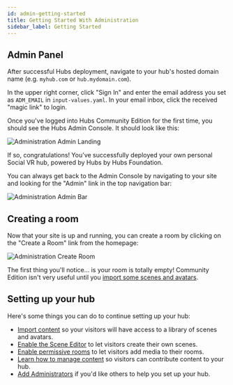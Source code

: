 ```yaml
---
id: admin-getting-started
title: Getting Started With Administration
sidebar_label: Getting Started
---
```


## Admin Panel

After successful Hubs deployment, navigate to your hub's hosted domain name (e.g. `myhub.com` or `hub.mydomain.com`). 

In the upper right corner, click "Sign In" and enter the email address you set as `ADM_EMAIL` in `input-values.yaml`.
In your email inbox, click the received "magic link" to login.

Once you've logged into Hubs Community Edition for the first time, you should see the Hubs Admin Console.
It should look like this:

![Administration Admin Landing](img/admin-landing.png)

If so, congratulations! You've successfully deployed your own personal Social VR hub, powered by Hubs by Hubs Foundation.

You can always get back to the Admin Console by navigating to your site and looking for the "Admin" link in the top navigation bar:

![Administration Admin Bar](img/navbar-admin.jpeg)

## Creating a room

Now that your site is up and running, you can create a room by clicking on the "Create a Room" link from the homepage:

![Administration Create Room](img/homepage-create-room.jpeg)

The first thing you'll notice... is your room is totally empty! Community Edition isn't very useful until you [import some scenes and avatars](./admin-importing-content).

## Setting up your hub

Here's some things you can do to continue setting up your hub:

- [Import content](./admin-importing-content) so your visitors will have access to a library of scenes and avatars.
- [Enable the Scene Editor](./admin-enable-scene-editor) to let visitors create their own scenes.
- [Enable permissive rooms](./admin-permissive-rooms) to let visitors add media to their rooms.
- [Learn how to manage content](./admin-managing-content) so visitors can contribute content to your hub.
- [Add Administrators](./admin-adding-administrators) if you'd like others to help you set up your hub.

